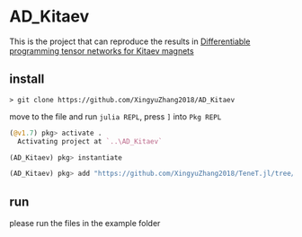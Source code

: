 # AD_Kitaev

This is the project that can reproduce the results in [Differentiable programming tensor networks for Kitaev magnets](https://arxiv.org/abs/2304.01551)
## install
```shell
> git clone https://github.com/XingyuZhang2018/AD_Kitaev
```
move to the file and run `julia REPL`, press `]` into `Pkg REPL`
```julia
(@v1.7) pkg> activate .
  Activating project at `..\AD_Kitaev`

(AD_Kitaev) pkg> instantiate

(AD_Kitaev) pkg> add "https://github.com/XingyuZhang2018/TeneT.jl/tree/Array-of-Array"
```

## run
please run the files in the example folder